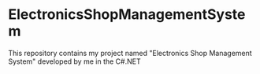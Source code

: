 # ElectronicsShopManagementSystem
This repository contains my project named "Electronics Shop Management System" developed by me in the C#.NET 
